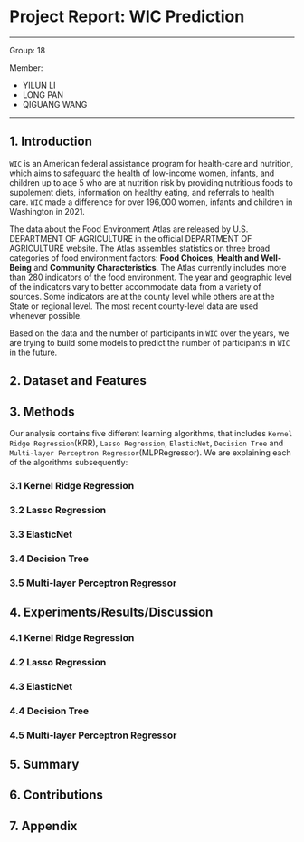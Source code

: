 # Project Report: WIC Prediction

---

Group: 18

Member:

- YILUN LI
- LONG PAN
- QIGUANG WANG

---

## 1. Introduction

`WIC` is an American federal assistance program for health-care and nutrition, which aims to safeguard the health of low-income women, infants, and children up to age 5 who are at nutrition risk by providing nutritious foods to supplement diets, information on healthy eating, and referrals to health care. `WIC` made a difference for over 196,000 women, infants and children in Washington in 2021.

 The data about the Food Environment Atlas  are released by U.S. DEPARTMENT OF AGRICULTURE in the official DEPARTMENT OF AGRICULTURE website. The Atlas assembles statistics on three broad categories of food environment factors: **Food Choices**, **Health and Well-Being** and **Community Characteristics**. The Atlas currently includes more than 280 indicators of the food environment. The year and geographic level of the indicators vary to better accommodate data from a variety of sources. Some indicators are at the county level while others are at the State or regional level. The most recent county-level data are used whenever possible.

Based on the data and the number of participants in `WIC` over the years, we are trying to build some models to predict the number of participants in `WIC` in the future.

## 2. Dataset and Features

## 3. Methods

Our analysis contains five different learning algorithms, that includes `Kernel Ridge Regression`(KRR), `Lasso Regression`, `ElasticNet`, `Decision Tree` and `Multi-layer Perceptron Regressor`(MLPRegressor). We are explaining each of the algorithms subsequently:

### 3.1 Kernel Ridge Regression

### 3.2 Lasso Regression

### 3.3 ElasticNet

### 3.4 Decision Tree

### 3.5 Multi-layer Perceptron Regressor

## 4. Experiments/Results/Discussion

### 4.1 Kernel Ridge Regression

### 4.2 Lasso Regression

### 4.3 ElasticNet

### 4.4 Decision Tree

### 4.5 Multi-layer Perceptron Regressor

## 5. Summary

## 6. Contributions

## 7. Appendix

